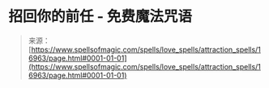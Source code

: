 <!--yml

分类：未分类

日期：2024年06月12日 18:57:45

-->

# 招回你的前任 - 免费魔法咒语

> 来源：[https://www.spellsofmagic.com/spells/love_spells/attraction_spells/16963/page.html#0001-01-01](https://www.spellsofmagic.com/spells/love_spells/attraction_spells/16963/page.html#0001-01-01)
